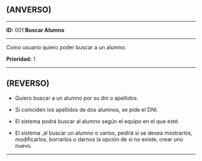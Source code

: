 ## (ANVERSO)

---

**ID:** 001 **Buscar Alumno**

---

Como usuario quiero poder buscar a un alumno.

**Prioridad:** 1

---

## (REVERSO)

* Quiero buscar a un alumno por su dni o apellidos.

* Si coinciden los apellidos de dos alumnos, se pide el DNI.

* El sistema podrá buscar al alumno según el equipo en el que esté.

* El sistema ,al buscar un alumno o varios, pedirá si se desea mostrarlos, modificarlos, borrarlos o darnos la opción de si no existe, crear uno nuevo.

---
